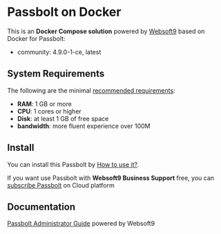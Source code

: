 # Passbolt on Docker  

This is an **Docker Compose solution** powered by [Websoft9](https://www.websoft9.com) based on Docker for Passbolt:


 - community:  4.9.0-1-ce, latest


## System Requirements

The following are the minimal [recommended requirements](https://github.com/passbolt/passbolt-docs):

* **RAM**: 1 GB or more
* **CPU**: 1 cores or higher
* **Disk**: at least 1 GB of free space
* **bandwidth**: more fluent experience over 100M  

## Install

You can install this Passbolt by [How to use it?](https://github.com/Websoft9/docker-library#how-to-use-it).   

If you want use Passbolt with **Websoft9 Business Support** free, you can [subscribe Passbolt](https://www.websoft9.com/apps) on Cloud platform

## Documentation

[Passbolt Administrator Guide](https://support.websoft9.com/docs/passbolt) powered by Websoft9